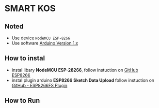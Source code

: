 # SMART KOS

## Noted
- Use device `NodeMCU ESP-8266`
- Use software [Arduino Version 1.x](https://www.arduino.cc/en/software#legacy-ide-18x)

## How to instal
- instal libary **NodeMCU ESP-28266**, follow instuction on [GitHub ESP8266](https://github.com/esp8266/Arduino)
- instal plugin arduino **ESP8266 Sketch Data Upload** follow instuction on [GitHub - ESP8266FS Plugin](https://github.com/esp8266/arduino-esp8266fs-plugin)

## How to Run